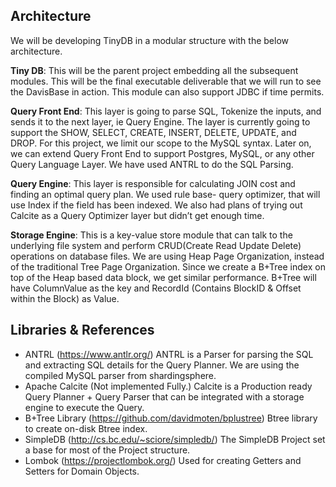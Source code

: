 ## Architecture

We will be developing TinyDB in a modular structure with the below architecture.

**Tiny DB**: This will be the parent project embedding all the subsequent modules.
This will be the final executable deliverable that we will run to see the DavisBase in
action. This module can also support JDBC if time permits.

**Query Front End**: This layer is going to parse SQL, Tokenize the inputs, and sends it to
the next layer, ie Query Engine. The layer is currently going to support the SHOW,
SELECT, CREATE, INSERT, DELETE, UPDATE, and DROP. For this project, we limit our
scope to the MySQL syntax. Later on, we can extend Query Front End to support
Postgres, MySQL, or any other Query Language Layer. We have used ANTRL to do the
SQL Parsing.

**Query Engine**: This layer is responsible for calculating JOIN cost and finding an optimal
query plan. We used rule base- query optimizer, that will use Index if the field has been
indexed. We also had plans of trying out Calcite as a Query Optimizer layer but didn’t get
enough time.

**Storage Engine**: This is a key-value store module that can talk to the underlying file
system and perform CRUD(Create Read Update Delete) operations on database files. We are using Heap
Page Organization, instead of the traditional Tree Page Organization. Since
we create a B+Tree index on top of the Heap based data block, we get similar
performance. B+Tree will have ColumnValue as the key and RecordId (Contains BlockID
& Offset within the Block) as Value.

## Libraries & References

- ANTRL (https://www.antlr.org/)
  ANTRL is a Parser for parsing the SQL and extracting SQL details for the Query
  Planner. We are using the compiled MySQL parser from shardingsphere.
- Apache Calcite (Not implemented Fully.)
  Calcite is a Production ready Query Planner + Query Parser that can be integrated
  with a storage engine to execute the Query.
- B+Tree Library (https://github.com/davidmoten/bplustree)
  Btree library to create on-disk Btree index.
- SimpleDB (http://cs.bc.edu/~sciore/simpledb/)
  The SimpleDB Project set a base for most of the Project structure.
- Lombok (https://projectlombok.org/)
  Used for creating Getters and Setters for Domain Objects.